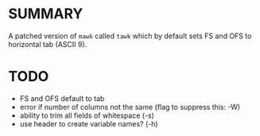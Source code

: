 # SUMMARY

A patched version of `mawk` called `tawk` which
by default sets FS and OFS to horizontal tab
(ASCII 9).

# TODO

* FS and OFS default to tab
* error if number of columns not the same (flag to suppress this: -W)
* ability to trim all fields of whitespace (-s)
* use header to create variable names? (-h)
